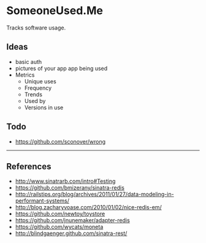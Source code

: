 SomeoneUsed.Me
=============
Tracks software usage.

Ideas
---------
* basic auth
* pictures of your app app being used
* Metrics
  * Unique uses
  * Frequency
  * Trends
  * Used by
  * Versions in use

Todo
-----
* https://github.com/sconover/wrong

---

References
-----------

* http://www.sinatrarb.com/intro#Testing
* https://github.com/bmizerany/sinatra-redis
* http://railstips.org/blog/archives/2011/01/27/data-modeling-in-performant-systems/
* http://blog.zacharyvoase.com/2010/01/02/nice-redis-em/
* https://github.com/newtoy/toystore
* https://github.com/jnunemaker/adapter-redis
* https://github.com/wycats/moneta
* http://blindgaenger.github.com/sinatra-rest/
